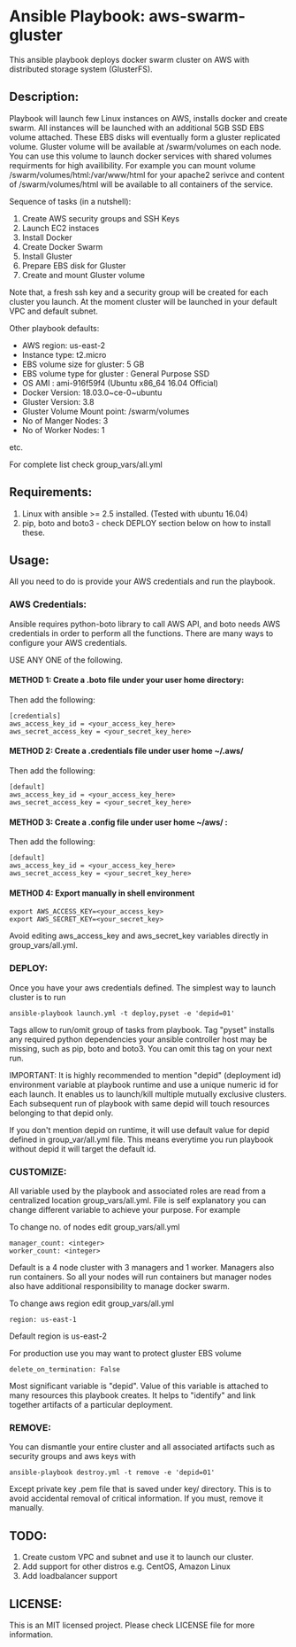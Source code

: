 # Ansible Playbook: aws-swarm-gluster

This ansible playbook deploys docker swarm cluster on AWS with distributed storage system (GlusterFS).

## Description:

Playbook will launch few Linux instances on AWS, installs docker and create swarm. All instances will be launched with an additional 5GB SSD EBS volume attached. These EBS disks will eventually form a gluster replicated volume. Gluster volume will be available at /swarm/volumes on each node. You can use this volume to launch docker services with shared volumes requirments for high availibility. For example you can mount volume /swarm/volumes/html:/var/www/html for your apache2 serivce and content of /swarm/volumes/html will be available to all containers of the service.

Sequence of tasks (in a nutshell): 

1. Create AWS security groups and SSH Keys
2. Launch EC2 instaces
3. Install Docker
4. Create Docker Swarm
5. Install Gluster
6. Prepare EBS disk for Gluster
7. Create and mount Gluster volume


Note that, a fresh ssh key and a security group will be created for each cluster you launch. At the moment cluster will be launched in your default VPC and default subnet. 


Other playbook defaults:

- AWS region: us-east-2
- Instance type: t2.micro
- EBS volume size for gluster: 5 GB
- EBS volume type for gluster : General Purpose SSD
- OS AMI : ami-916f59f4 (Ubuntu x86_64 16.04 Official)
- Docker Version: 18.03.0~ce-0~ubuntu
- Gluster Version: 3.8
- Gluster Volume Mount point: /swarm/volumes
- No of Manger Nodes: 3
- No of Worker Nodes: 1

etc.

For complete list check group_vars/all.yml

## Requirements:

1. Linux with ansible >= 2.5 installed. (Tested with ubuntu 16.04) 
2. pip, boto and boto3 - check DEPLOY section below on how to install these.

## Usage:

All you need to do is provide your AWS credentials and run the playbook.

### AWS Credentials:

Ansible requires python-boto library to call AWS API, and boto needs AWS credentials in order to perform all the functions. There are many ways to configure your AWS credentials.

USE ANY ONE of the following.

#### METHOD 1: Create a .boto file under your user home directory:

Then add the following:
```shell
[credentials]
aws_access_key_id = <your_access_key_here>
aws_secret_access_key = <your_secret_key_here>
```


#### METHOD 2: Create a .credentials file under user home ~/.aws/

Then add the following:
```shell
[default]
aws_access_key_id = <your_access_key_here>
aws_secret_access_key = <your_secret_key_here>
```

#### METHOD 3: Create a .config file under user home ~/aws/ :

Then add the following:
```shell
[default]
aws_access_key_id = <your_access_key_here>
aws_secret_access_key = <your_secret_key_here>
```


#### METHOD 4: Export manually in shell environment

```shell
export AWS_ACCESS_KEY=<your_access_key>
export AWS_SECRET_KEY=<your_secret_key>
```

Avoid editing aws_access_key and aws_secret_key variables directly in group_vars/all.yml.


### DEPLOY:

Once you have your aws credentials defined. The simplest way to launch cluster is to run


```shell
ansible-playbook launch.yml -t deploy,pyset -e 'depid=01'
```

Tags allow to run/omit group of tasks from playbook. Tag "pyset" installs any required python dependencies your ansible controller host may be missing, such as pip, boto and boto3. You can omit this tag on your next run.  

IMPORTANT: It is highly recommended to mention "depid" (deployment id) environment variable at playbook runtime and use a unique numeric id for each launch. It enables us to launch/kill multiple mutually exclusive clusters. Each subsequent run of playbook with same depid will touch resources belonging to that depid only. 

If you don't mention depid on runtime, it will use default value for depid defined in group_var/all.yml file. This means everytime you run playbook without depid it will target the default id. 


### CUSTOMIZE:

All variable used by the playbook and associated roles are read from a centralized location group_vars/all.yml. File is self explanatory you can change different variable to achieve your purpose. For example

To change no. of nodes edit group_vars/all.yml


```shell
manager_count: <integer>
worker_count: <integer>
```

Default is a 4 node cluster with 3 managers and 1 worker. Managers also run containers. So all your nodes will run containers but manager nodes also have additional responsibility to manage docker swarm.


To change aws region edit group_vars/all.yml
```shell
region: us-east-1
```
Default region is us-east-2


For production use you may want to protect gluster EBS volume

```shell
delete_on_termination: False
```


Most significant variable is "depid". Value of this variable is attached to many resources this playbook creates. It helps to "identify" and link together artifacts of a particular deployment.  

### REMOVE:

You can dismantle your entire cluster and all associated artifacts such as security groups and aws keys with

```shell
ansible-playbook destroy.yml -t remove -e 'depid=01'
```

Except private key .pem file that is saved under key/ directory. This is to avoid accidental removal of critical information. If you must, remove it manually.

## TODO:

1. Create custom VPC and subnet and use it to launch our cluster.
2. Add support for other distros e.g. CentOS, Amazon Linux 
3. Add loadbalancer support

## LICENSE:

This is an MIT licensed project. Please check LICENSE file for more information.
